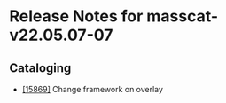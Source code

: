 
# Release Notes for masscat-v22.05.07-07

## Cataloging

- [[15869]](http://bugs.koha-community.org/bugzilla3/show_bug.cgi?id=15869) Change framework on overlay


